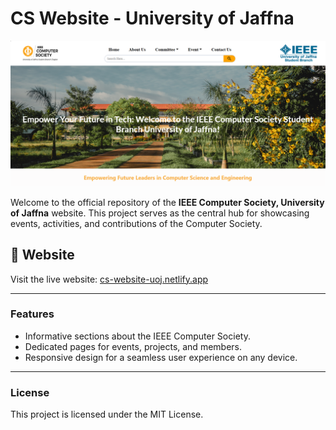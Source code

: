 # CS Website - University of Jaffna

![CS Website](https://github.com/Arosh-Upathilak/CS_website-Samples-main/blob/main/cs-image.png)

Welcome to the official repository of the **IEEE Computer Society, University of Jaffna** website. This project serves as the central hub for showcasing events, activities, and contributions of the Computer Society.

## 🚀 Website

Visit the live website: [cs-website-uoj.netlify.app](https://cs-website-uoj.netlify.app/aboutUs)

---

### Features
- Informative sections about the IEEE Computer Society.
- Dedicated pages for events, projects, and members.
- Responsive design for a seamless user experience on any device.
---

### License
This project is licensed under the MIT License.
